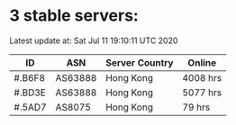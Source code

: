 # 3 stable servers:

Latest update at: Sat Jul 11 19:10:11 UTC 2020

| ID | ASN | Server Country | Online |
| -- | --- | -------------- | ------ |
| #.B6F8 | AS63888 | Hong Kong | 4008 hrs |
| #.BD3E | AS63888 | Hong Kong | 5077 hrs |
| #.5AD7 | AS8075 | Hong Kong | 79 hrs |

